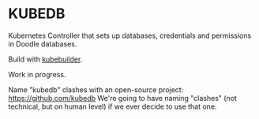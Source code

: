 # KUBEDB

Kubernetes Controller that sets up databases, credentials and permissions in Doodle databases.

Build with [kubebuilder](https://github.com/kubernetes-sigs/kubebuilder).

Work in progress.

Name "kubedb" clashes with an open-source project: https://github.com/kubedb
We're going to have naming "clashes" (not technical, but on human level) if we ever decide to use that one.





